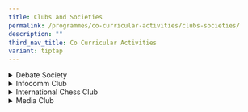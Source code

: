 ```yaml
---
title: Clubs and Societies
permalink: /programmes/co-curricular-activities/clubs-societies/
description: ""
third_nav_title: Co Curricular Activities
variant: tiptap
---
```

<div data-type="detailGroup" class="isomer-accordion isomer-accordion-white">
<details class="isomer-details">
<summary>Debate Society</summary>
<div data-type="detailsContent" class="isomer-details-content">
<p></p>
<p><strong>Day / Time:</strong>
<br>MONDAY: 1535 - 1800 HRS
<br>THURSDAY: 1535 - 1800 HRS</p>
<p>The Debate Society, formerly a special interest group, is a newly-established
CCA in 2017. The CCA aims to develop student-debaters who are able to think
critically and speak skilfully. We train our students in the art of debating,
focusing on the domains of research, speech, and working together in a
team. We take part in debate competitions such as the Singapore Secondary
Schools Debating Championships, Youth Debate Open and Raffles Debate Academy
Under-14 Debating Championship. Every year, the students embark on VIA
projects to pass on their debating skills and knowledge to the community
by organising public speaking workshops or mentoring sessions for other
youths or children from various organisations. In this CCA, the debaters
are not only trained to be quick-witted and articulate speakers, but the
many opportunities to work in teams also teach them the value of camaraderie
and friendship.</p>
<p></p>
<p><strong><em>Achievements</em></strong>
<br>2023: SSSDC (Division 1)19th Best Speaker
<br>2021: Debate Association Debating Championships Semi-finalists (Gold Division),
2nd Under-14 Best Speaker
<br>2021: ACJC Orator’s Trophy Semi-finalist</p>
<p></p>
<p><strong><em>Teachers-in- charge:</em></strong>
<br>Mr Lok Sin Min
<br>Ms Nurhidayah Azman
<br>&nbsp;</p>
<div class="isomer-image-wrapper">
<img style="width: 100%" height="auto" width="100%" alt="Debate Society" src="/images/debate society.png">
</div>
<p>&nbsp;</p>
</div>
</details>
<details class="isomer-details">
<summary>Infocomm Club</summary>
<div data-type="detailsContent" class="isomer-details-content">
<p><strong>Day / Time:</strong>
<br>MONDAY: 1535 - 1800 HRS
<br>THURSDAY: 1535- 1800 HRS</p>
<p><strong>Mission:</strong>Infocomm members are equipped through collaboration,
community engagement and skill development to be computational thinkers
and work independently and as a group.</p>
<p>Infocomm Club aims to further develop the skills and competencies of students
with greater interest and aptitude in computational thinking and robotics.
The 4 – 5 years development programme allows students to deepen their computational
thinking and robotics skills and knowledge, and to apply what they have
learnt to design, code and build robotic solutions of increasing complexity
to complete challenging missions and to address real world needs.
<br>
<br>The training framework for Infocomm Club students details a clear progression
of skills from introduction to computational thinking, programming and
robotics in Sec 1, to deepening of programming and robotics skills in Sec
2 and 3, to coding and app development skills in Sec 4 and 5.
<br>
<br>Students participate in different competitions to hone their skills and
are selected based on their learning progress. Through the process of training
for the competitions, students learn to apply their skills in new ways,
leverage on team members’ strengths to complete complex missions and be
resilient in the face of challenges to continue to invent better solutions.
<br>
<br>Students also apply their skills to help others during community projects
this will be led by the Secondary 3 and 4 seniors. Secondary 3 and 4 students
will also take on the responsibility of developing their leadership skills
through training and mentoring their juniors.</p>
<p><strong><em>Competitions</em></strong>
</p>
<ul data-tight="true" class="tight">
<li>
<p>Design Thinking with robotics and Computational Thinking Competition</p>
</li>
<li>
<p>IDE (Innovation, Design and Engineering) Robotics Competition</p>
</li>
<li>
<p>National Robotics Competition</p>
</li>
<li>
<p>National Software Competition</p>
</li>
<li>
<p>Spark IT Competition</p>
</li>
<li>
<p>World Robo Tournament</p>
</li>
</ul>
<p><strong><em>Achievements</em></strong>
</p>
<p>Design Thinking with robotics and Computational Thinking Competition</p>
<ul data-tight="true" class="tight">
<li>
<p>2024: 5 Gold, 4 Silver, 12 Bronze and 7 Honorable Mention</p>
</li>
<li>
<p>2023: 1 Gold, 14 Silver, 21 Bronze and 17 Honorable Mention</p>
</li>
<li>
<p>2022: 2 Gold, 2 Silver, 5 Bronze and 9 Honorable Mention</p>
</li>
<li>
<p>2021: 2 Gold, 3 Silver, 8 Bronze and 8 Special Mention</p>
</li>
</ul>
<p>Game Jam 1 (Video Game Coding Competition)</p>
<ul data-tight="true" class="tight">
<li>
<p>2021: 1 Top Game Award</p>
</li>
</ul>
<p>IDE (Innovation, Design and Engineering) Robotics Competition</p>
<ul data-tight="true" class="tight">
<li>
<p>2024: Robotics - 3rd, 7th &amp; 8th Place</p>
</li>
<li>
<p>2024: Sprint - 2nd and 3rd Place</p>
</li>
<li>
<p>2023: 7th Place - Team “Sparkling Claws”</p>
</li>
</ul>
<p>National Onilne Coding Competition</p>
<ul data-tight="true" class="tight">
<li>
<p>2024: Hack@Code (Lego Robotics) - 8th, 9th, 10th</p>
</li>
<li>
<p>2023: Hack@Code (Lego Robotics) - 1st, 3rd</p>
</li>
<li>
<p>2024: Hack@Code (Scratch) - Most Interactive Design x 2, Best Presentation
Award, Judges Award, Merit</p>
</li>
<li>
<p>2023: Hack@Code (Scratch) - Most Interactive Design, Merit</p>
</li>
</ul>
<p>National Robotics Competition (World Robot Olympiad)</p>
<ul data-tight="true" class="tight">
<li>
<p>2024: 2nd place in Robosports</p>
</li>
<li>
<p>2023: RoboMission Junior - Certificate of Participation</p>
</li>
<li>
<p>2023: RoboSports - 1st and 3rd</p>
</li>
</ul>
<p>National Software Competition</p>
<ul data-tight="true" class="tight">
<li>
<p>2021: 1 Gold, 2 Bronze</p>
</li>
</ul>
<p><strong><em>Teachers in-charge</em></strong>
<br>Mdm Michelle Cheong
<br>Mr Seto Yi Kang, Marcus
<br>Ms Nur Hidayah binte Mohmed Nor
<br>Mdm Ma Jing</p>
<p></p>
<div class="isomer-image-wrapper">
<img style="width: 100%" height="auto" width="100%" alt="Infocomm" src="/images/Infocomm_Club_2.png">
</div>
<div class="isomer-image-wrapper">
<img style="width: 100%" height="auto" width="100%" alt="infocomm" src="/images/Infocomm_Club_1.png">
</div>
</div>
</details>
<details class="isomer-details">
<summary>International Chess Club</summary>
<div data-type="detailsContent" class="isomer-details-content">
<p><strong>Day / Time:</strong>
<br>MONDAY: 1535 - 1800 HRS (Recreational)
<br>THURSDAY: 1535 - 1800 HRS (Competitive)</p>
<p>International Chess is a newly established CCA in 2023. It was formerly
a special interest group and had about 30 students playing regularly and
taking part in school competitions.&nbsp; The objectives of International
Chess are to build character, team spirit and responsibility. Playing chess
helps students in developing problem-solving skills, critical thinking
and creativity. It also helps improve students’ memory and concentration.
We will train students to take part in internal and external chess competitions.</p>
<p></p>
<p><strong><em>Achievements</em></strong>
</p>
<p>National School Individual (NSI)</p>
<ul data-tight="true" class="tight">
<li>
<p>2024:</p>
<ul data-tight="true" class="tight">
<li>
<p>U16 Open 6th Place</p>
</li>
<li>
<p>U14 Girls 5th Place</p>
</li>
</ul>
<ul data-tight="true" class="tight">
<li>
<p>2023:</p>
<ul data-tight="true" class="tight">
<li>
<p>U16 Open Champion</p>
</li>
<li>
<p>U14 Open 9th Place</p>
</li>
</ul>
</li>
</ul>
</li>
</ul>
<p>Victorian Cup</p>
<ul data-tight="true" class="tight">
<li>
<p>2024:</p>
<ul data-tight="true" class="tight">
<li>
<p>International Chess Secondary Schools Category 2nd place</p>
</li>
</ul>
</li>
</ul>
<p>JPJC Chess Tournament</p>
<ul data-tight="true" class="tight">
<li>
<p>2023:</p>
<ul data-tight="true" class="tight">
<li>
<p>Sec Sch Category (Team) Champion Overall</p>
</li>
<li>
<p>Individual Category 1st Prize and 5th Prize</p>
<p></p>
</li>
</ul>
</li>
</ul>
<p><strong><em>Teachers in-charge</em></strong>
<br>Mr Ong Chuan Hock
<br>Mr Tan Xue Ji</p>
</div>
</details>
<details class="isomer-details">
<summary>Media Club</summary>
<div data-type="detailsContent" class="isomer-details-content">
<p><strong>Day / Time:</strong>
</p>
<p><u>CCA TRAINING DATES:</u>
<br>MONDAY: 1535 - 1800 HRS
<br>THURSDAY: 1535 - 1800 HRS</p>
<p><u>AV DUTIES:</u>
<br>- EVERY MORNING (0700 – 0800) [TEAM BASED ROTATIONAL BASIS]
<br>- DURING SCHOOL EVENTS [SELECTED STUDENTS]</p>
<p><u>PHOTO/VIDEO DUTIES OR PRODUCTIONS:</u>
<br>- DURING SCHOOL EVENTS [SELECTED STUDENTS]
<br>- NON-CCA TRAINING DAYS [SELECTED STUDENTS]</p>
<p>The Media Club, formerly known as the AVA Club, began in 2000 with only
six pioneer members under the Media Resource Library. 2002 was a milestone
for the club as it celebrated its recognition as an official CCA. As a
service-oriented CCA, with a strength of 80 members to date, Media Club
has thrived through the sheer dedication of its teachers and members in
all school events pertaining to Audio Visual (AV) support, live telecasting,
video shooting, digital photography, production of videos and photo slideshows.
Students build their expertise by undergoing training in workshops and
engaging with multiple hands-on projects to develop artefacts that can
be used in their portfolios. They are also supported with a wide range
of equipment from studio lighting to DSLR cameras. In addition, members
are exposed to a plethora of talks, exhibitions and competitions to express
their creativity and skills as well as to showcase their works.</p>
<p></p>
<p><strong>Vision:</strong>&nbsp;Equip members with useful technological
skills through independent learning and personal experience.&nbsp;</p>
<p></p>
<p><strong>Training structure:</strong>
<br>Year 1 – Basic Photography / Videography
<br>Year 2 &amp; 3 – Choice of:</p>
<p><u>Advanced Photography</u>&nbsp;– training in genres such as Studio /
Portrait photography, Light painting, Photo journalism, Sports &amp; Events
photography, Architecture photography, Photo editing e.t.c.</p>
<p>Or</p>
<p><u>Advanced Videography</u>&nbsp;– training in shooting of video genres
such as visual documentaries, interviews, video logs, dramas, advertisements,
video editing using special particle effects and green screen effects e.t.c.</p>
<p>Note: All students will learn to operate basic AV equipment to support
school operations.</p>
<p></p>
<p><strong>Key Competitions<br></strong>N.E.mation! (Storyboarding + Script
/ Content writing + National Education)
<br>Our Schools, Our Stories (Photography and Videography)
<br>CNB #DrugFreeSG (Videography)
<br>N.Parks Singapore Gardens Photographer of the Year (Photography)
<br>#ClickArt S2 Cluster Showcase (Photography)</p>
<p></p>
<p><strong><em>Achievements</em></strong>
<br>2023:CNB #DrugFreeSG Competition 2023 - Bronze, Merit
<br>2023: #ClickArt S2 Cluster Showcase 2023 - 3 Distinctions, 8 Accomplishments
<br>2022: Digital For Life Youth Awards (Challenge 4 Video Category) – Distinction
<br>2022: #ClickArt S2 Cluster Showcase 2022 – 3 Accomplishments
<br>2021: N.E.mation!2021 - Top 10
<br>2021:&nbsp;#ClickArt S2 Cluster Showcase 2021&nbsp;-&nbsp;2 Distinctions</p>
<p></p>
<p><strong><em>Teachers in-charge</em></strong>
<br>Mr Chew Ying Chao
<br>Mr Ng Chong Hern Bennedic
<br>Ms Zannatul Nauum Moumee</p>
<p></p>
<div class="isomer-image-wrapper">
<img style="width: 100%" height="auto" width="100%" alt="Media Club" src="/images/Media Club.png">
</div>
</div>
</details>
</div>
<p></p>